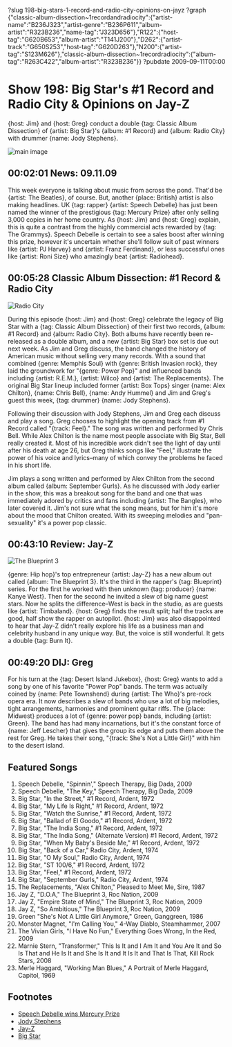 ?slug 198-big-stars-1-record-and-radio-city-opinions-on-jayz
?graph {"classic-album-dissection~1recordandradiocity":{"artist-name":"B236J323","artist-genre":"B236P611","album-artist":"R323B236","name-tag":"J323D656"},"R122":{"host-tag":"G620B653","album-artist":"T141J200"},"D262":{"artist-track":"G650S253","host-tag":"G620D263"},"N200":{"artist-tag":"S123M626"},"classic-album-dissection~1recordradiocity":{"album-tag":"R263C422","album-artist":"R323B236"}}
?pubdate 2009-09-11T00:00

# Show 198: Big Star's #1 Record and Radio City & Opinions on Jay-Z
{host: Jim} and {host: Greg} conduct a double {tag: Classic Album Dissection} of {artist: Big Star}'s {album: #1 Record} and {album: Radio City} with drummer {name: Jody Stephens}.

![main image](http://static.soundopinions.org/images/2009/bigstar.jpg)

## 00:02:01 News: 09.11.09
This week everyone is talking about music from across the pond. That'd be {artist: The Beatles}, of course. But, another {place: British} artist is also making headlines. UK {tag: rapper} {artist: Speech Debelle} has just been named the winner of the prestigious {tag: Mercury Prize} after only selling 3,000 copies in her home country. As {host: Jim} and {host: Greg} explain, this is quite a contrast from the highly commercial acts rewarded by {tag: The Grammys}. Speech Debelle is certain to see a sales boost after winning this prize, however it's uncertain whether she'll follow suit of past winners like {artist: PJ Harvey} and {artist: Franz Ferdinand}, or less successful ones like {artist: Roni Size} who amazingly beat {artist: Radiohead}.

## 00:05:28 Classic Album Dissection: #1 Record & Radio City
![Radio City](http://is2.mzstatic.com/image/thumb/Music5/v4/21/70/16/217016b4-b9ef-d397-7cf1-ef651f2460f4/source/600x600bb.jpg "2351764/910745996")

During this episode {host: Jim} and {host: Greg} celebrate the legacy of Big Star with a {tag: Classic Album Dissection} of their first two records, {album: #1 Record} and {album: Radio City}. Both albums have recently been re-released as a double album, and a new {artist: Big Star} box set is due out next week. As Jim and Greg discuss, the band changed the history of American music without selling very many records. With a sound that combined {genre: Memphis Soul} with {genre: British Invasion rock}, they laid the groundwork for "{genre: Power Pop}" and influenced bands including {artist: R.E.M.}, {artist: Wilco} and {artist: The Replacements}. The original Big Star lineup included former {artist: Box Tops} singer {name: Alex Chilton}, {name: Chris Bell}, {name: Andy Hummel} and Jim and Greg's guest this week, {tag: drummer} {name: Jody Stephens}.

Following their discussion with Jody Stephens, Jim and Greg each discuss and play a song. Greg chooses to highlight the opening track from #1 Record called "{track: Feel}." The song was written and performed by Chris Bell. While Alex Chilton is the name most people associate with Big Star, Bell really created it. Most of his incredible work didn't see the light of day until after his death at age 26, but Greg thinks songs like "Feel," illustrate the power of his voice and lyrics–many of which convey the problems he faced in his short life.

Jim plays a song written and performed by Alex Chilton from the second album called {album: September Gurls}. As he discussed with Jody earlier in the show, this was a breakout song for the band and one that was immediately adored by critics and fans including {artist: The Bangles}, who later covered it. Jim's not sure what the song means, but for him it's more about the mood that Chilton created. With its sweeping melodies and "pan-sexuality" it's a power pop classic.

## 00:43:10 Review: Jay-Z
![The Blueprint 3](http://is3.mzstatic.com/image/thumb/Music111/v4/89/2c/b8/892cb8d7-0f58-0235-e91a-7932f7c12d4c/source/600x600bb.jpg "112080/1224232528")

{genre: Hip hop}'s top entrepreneur {artist: Jay-Z} has a new album out called {album: The Blueprint 3}. It's the third in the rapper's {tag: Blueprint} series. For the first he worked with then unknown {tag: producer} {name: Kanye West}. Then for the second he invited a slew of big name guest stars. Now he splits the difference–West is back in the studio, as are guests like {artist: Timbaland}. {host: Greg} finds the result split; half the tracks are good, half show the rapper on autopilot. {host: Jim} was also disappointed to hear that Jay-Z didn't really explore his life as a business man and celebrity husband in any unique way. But, the voice is still wonderful. It gets a double {tag: Burn It}.

## 00:49:20 DIJ: Greg
For his turn at the {tag: Desert Island Jukebox}, {host: Greg} wants to add a song by one of his favorite "Power Pop" bands. The term was actually coined by {name: Pete Townshend} during {artist: The Who}'s pre-rock opera era. It now describes a slew of bands who use a lot of big melodies, tight arrangements, harmonies and prominent guitar riffs. The {place: Midwest} produces a lot of {genre: power pop} bands, including {artist: Green}. The band has had many incarnations, but it's the constant force of {name: Jeff Lescher} that gives the group its edge and puts them above the rest for Greg. He takes their song, "{track: She's Not a Little Girl}" with him to the desert island.

## Featured Songs
1. Speech Debelle, "Spinnin'," Speech Therapy, Big Dada, 2009
2. Speech Debelle, "The Key," Speech Therapy, Big Dada, 2009
3. Big Star, "In the Street," #1 Record, Ardent, 1972
4. Big Star, "My Life Is Right," #1 Record, Ardent, 1972
5. Big Star, "Watch the Sunrise," #1 Record, Ardent, 1972
6. Big Star, "Ballad of El Goodo," #1 Record, Ardent, 1972
7. Big Star, "The India Song," #1 Record, Ardent, 1972
8. Big Star, "The India Song," (Alternate Version) #1 Record, Ardent, 1972
9. Big Star, "When My Baby's Beside Me," #1 Record, Ardent, 1972
10. Big Star, "Back of a Car," Radio City, Ardent, 1974
11. Big Star, "O My Soul," Radio City, Ardent, 1974
12. Big Star, "ST 100/6," #1 Record, Ardent, 1972
13. Big Star, "Feel," #1 Record, Ardent, 1972
14. Big Star, "September Gurls," Radio City, Ardent, 1974
15. The Replacements, "Alex Chilton," Pleased to Meet Me, Sire, 1987
16. Jay Z, "D.O.A," The Blueprint 3, Roc Nation, 2009
17. Jay Z, "Empire State of Mind," The Blueprint 3, Roc Nation, 2009
18. Jay Z, "So Ambitious," The Blueprint 3, Roc Nation, 2009
19. Green "She's Not A Little Girl Anymore," Green, Ganggreen, 1986
20. Monster Magnet, "I'm Calling You," 4-Way Diablo, Steamhammer, 2007
21. The Vivian Girls, "I Have No Fun," Everything Goes Wrong, In the Red, 2009
22. Marnie Stern, "Transformer," This Is It and I Am It and You Are It and So Is That and He Is It and She Is It and It Is It and That Is That, Kill Rock Stars, 2008
23. Merle Haggard, "Working Man Blues," A Portrait of Merle Haggard, Capitol, 1969

## Footnotes 
- [Speech Debelle wins Mercury Prize](http://www.nme.com/news/speech-debelle/47199)
- [Jody Stephens](https://twitter.com/jody_bigstar)
- [Jay-Z](https://twitter.com/s_c_)
- [Big Star](http://www.bigstarband.com/)
